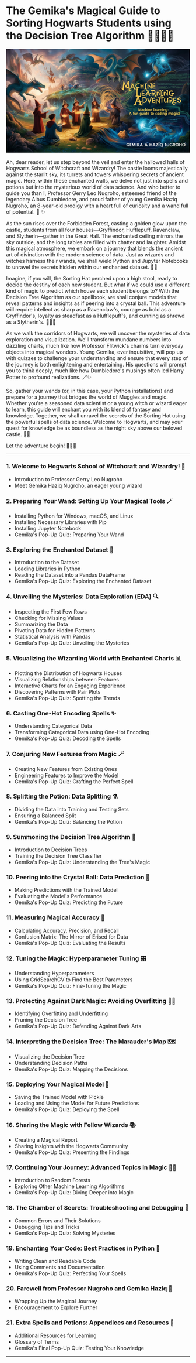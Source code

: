 # The Gemika's Magical Guide to Sorting Hogwarts Students using the Decision Tree Algorithm 🌟🧙‍♂️✨

![machine-learning-03.jpg](images/machine-learning-03.jpg)

Ah, dear reader, let us step beyond the veil and enter the hallowed halls of Hogwarts School of Witchcraft and Wizardry! The castle looms majestically against the starlit sky, its turrets and towers whispering secrets of ancient magic. Here, within these enchanted walls, we delve not just into spells and potions but into the mysterious world of data science. And who better to guide you than I, Professor Gerry Leo Nugroho, esteemed friend of the legendary Albus Dumbledore, and proud father of young Gemika Haziq Nugroho, an 8-year-old prodigy with a heart full of curiosity and a wand full of potential. 🏰 ✨

As the sun rises over the Forbidden Forest, casting a golden glow upon the castle, students from all four houses—Gryffindor, Hufflepuff, Ravenclaw, and Slytherin—gather in the Great Hall. The enchanted ceiling mirrors the sky outside, and the long tables are filled with chatter and laughter. Amidst this magical atmosphere, we embark on a journey that blends the ancient art of divination with the modern science of data. Just as wizards and witches harness their wands, we shall wield Python and Jupyter Notebooks to unravel the secrets hidden within our enchanted dataset. 🌌✨

Imagine, if you will, the Sorting Hat perched upon a high stool, ready to decide the destiny of each new student. But what if we could use a different kind of magic to predict which house each student belongs to? With the Decision Tree Algorithm as our spellbook, we shall conjure models that reveal patterns and insights as if peering into a crystal ball. This adventure will require intellect as sharp as a Ravenclaw's, courage as bold as a Gryffindor's, loyalty as steadfast as a Hufflepuff's, and cunning as shrewd as a Slytherin's. 🧙‍♂️✨

As we walk the corridors of Hogwarts, we will uncover the mysteries of data exploration and visualization. We'll transform mundane numbers into dazzling charts, much like how Professor Flitwick's charms turn everyday objects into magical wonders. Young Gemika, ever inquisitive, will pop up with quizzes to challenge your understanding and ensure that every step of the journey is both enlightening and entertaining. His questions will prompt you to think deeply, much like how Dumbledore's musings often led Harry Potter to profound realizations. 🪄✨

So, gather your wands (or, in this case, your Python installations) and prepare for a journey that bridges the world of Muggles and magic. Whether you're a seasoned data scientist or a young witch or wizard eager to learn, this guide will enchant you with its blend of fantasy and knowledge. Together, we shall unravel the secrets of the Sorting Hat using the powerful spells of data science. Welcome to Hogwarts, and may your quest for knowledge be as boundless as the night sky above our beloved castle. 🌌✨

Let the adventure begin! 🧙‍♂️🚀

---

### 1. **Welcome to Hogwarts School of Witchcraft and Wizardry! 🏰**

- Introduction to Professor Gerry Leo Nugroho
- Meet Gemika Haziq Nugroho, an eager young wizard

### 2. **Preparing Your Wand: Setting Up Your Magical Tools 🪄**

- Installing Python for Windows, macOS, and Linux
- Installing Necessary Libraries with Pip
- Installing Jupyter Notebook
- Gemika's Pop-Up Quiz: Preparing Your Wand

### 3. **Exploring the Enchanted Dataset 🌟**

- Introduction to the Dataset
- Loading Libraries in Python
- Reading the Dataset into a Pandas DataFrame
- Gemika's Pop-Up Quiz: Exploring the Enchanted Dataset

### 4. **Unveiling the Mysteries: Data Exploration (EDA) 🔍**

- Inspecting the First Few Rows
- Checking for Missing Values
- Summarizing the Data
- Pivoting Data for Hidden Patterns
- Statistical Analysis with Pandas
- Gemika's Pop-Up Quiz: Unveiling the Mysteries

### 5. **Visualizing the Wizarding World with Enchanted Charts 📊**

- Plotting the Distribution of Hogwarts Houses
- Visualizing Relationships between Features
- Interactive Charts for an Engaging Experience
- Discovering Patterns with Pair Plots
- Gemika's Pop-Up Quiz: Spotting the Trends

### 6. **Casting One-Hot Encoding Spells ✨**

- Understanding Categorical Data
- Transforming Categorical Data using One-Hot Encoding
- Gemika's Pop-Up Quiz: Decoding the Spells

### 7. **Conjuring New Features from Magic 🪄**

- Creating New Features from Existing Ones
- Engineering Features to Improve the Model
- Gemika's Pop-Up Quiz: Crafting the Perfect Spell

### 8. **Splitting the Potion: Data Splitting ⚗️**

- Dividing the Data into Training and Testing Sets
- Ensuring a Balanced Split
- Gemika's Pop-Up Quiz: Balancing the Potion

### 9. **Summoning the Decision Tree Algorithm 🌳**

- Introduction to Decision Trees
- Training the Decision Tree Classifier
- Gemika's Pop-Up Quiz: Understanding the Tree's Magic

### 10. **Peering into the Crystal Ball: Data Prediction 🔮**

- Making Predictions with the Trained Model
- Evaluating the Model's Performance
- Gemika's Pop-Up Quiz: Predicting the Future

### 11. **Measuring Magical Accuracy 📏**

- Calculating Accuracy, Precision, and Recall
- Confusion Matrix: The Mirror of Erised for Data
- Gemika's Pop-Up Quiz: Evaluating the Results

### 12. **Tuning the Magic: Hyperparameter Tuning 🎛️**

- Understanding Hyperparameters
- Using GridSearchCV to Find the Best Parameters
- Gemika's Pop-Up Quiz: Fine-Tuning the Magic

### 13. **Protecting Against Dark Magic: Avoiding Overfitting 🧙‍♂️**

- Identifying Overfitting and Underfitting
- Pruning the Decision Tree
- Gemika's Pop-Up Quiz: Defending Against Dark Arts

### 14. **Interpreting the Decision Tree: The Marauder's Map 🗺️**

- Visualizing the Decision Tree
- Understanding Decision Paths
- Gemika's Pop-Up Quiz: Mapping the Decisions

### 15. **Deploying Your Magical Model 🚀**

- Saving the Trained Model with Pickle
- Loading and Using the Model for Future Predictions
- Gemika's Pop-Up Quiz: Deploying the Spell

### 16. **Sharing the Magic with Fellow Wizards 📚**

- Creating a Magical Report
- Sharing Insights with the Hogwarts Community
- Gemika's Pop-Up Quiz: Presenting the Findings

### 17. **Continuing Your Journey: Advanced Topics in Magic 🧙‍♀️**

- Introduction to Random Forests
- Exploring Other Machine Learning Algorithms
- Gemika's Pop-Up Quiz: Diving Deeper into Magic

### 18. **The Chamber of Secrets: Troubleshooting and Debugging 🐍**

- Common Errors and Their Solutions
- Debugging Tips and Tricks
- Gemika's Pop-Up Quiz: Solving Mysteries

### 19. **Enchanting Your Code: Best Practices in Python 🐍**

- Writing Clean and Readable Code
- Using Comments and Documentation
- Gemika's Pop-Up Quiz: Perfecting Your Spells

### 20. **Farewell from Professor Nugroho and Gemika Haziq 🎩**

- Wrapping Up the Magical Journey
- Encouragement to Explore Further

### 21. **Extra Spells and Potions: Appendices and Resources 📜**

- Additional Resources for Learning
- Glossary of Terms
- Gemika's Final Pop-Up Quiz: Testing Your Knowledge

---
